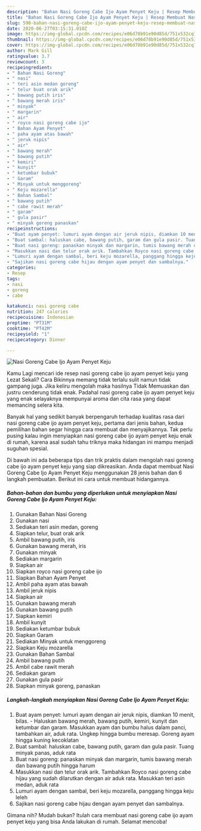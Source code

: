 ```yaml
---
description: "Bahan Nasi Goreng Cabe Ijo Ayam Penyet Keju | Resep Membuat Nasi Goreng Cabe Ijo Ayam Penyet Keju Yang Paling Enak"
title: "Bahan Nasi Goreng Cabe Ijo Ayam Penyet Keju | Resep Membuat Nasi Goreng Cabe Ijo Ayam Penyet Keju Yang Paling Enak"
slug: 590-bahan-nasi-goreng-cabe-ijo-ayam-penyet-keju-resep-membuat-nasi-goreng-cabe-ijo-ayam-penyet-keju-yang-paling-enak
date: 2020-06-27T03:15:31.010Z
image: https://img-global.cpcdn.com/recipes/e06d78b91e90d85d/751x532cq70/nasi-goreng-cabe-ijo-ayam-penyet-keju-foto-resep-utama.jpg
thumbnail: https://img-global.cpcdn.com/recipes/e06d78b91e90d85d/751x532cq70/nasi-goreng-cabe-ijo-ayam-penyet-keju-foto-resep-utama.jpg
cover: https://img-global.cpcdn.com/recipes/e06d78b91e90d85d/751x532cq70/nasi-goreng-cabe-ijo-ayam-penyet-keju-foto-resep-utama.jpg
author: Mark Gill
ratingvalue: 3.7
reviewcount: 3
recipeingredient:
- " Bahan Nasi Goreng"
- " nasi"
- " teri asin medan goreng"
- " telur buat orak arik"
- " bawang putih iris"
- " bawang merah iris"
- " minyak"
- " margarin"
- " air"
- " royco nasi goreng cabe ijo"
- " Bahan Ayam Penyet"
- " paha ayam atas bawah"
- " jeruk nipis"
- " air"
- " bawang merah"
- " bawang putih"
- " kemiri"
- " kunyit"
- " ketumbar bubuk"
- " Garam"
- " Minyak untuk menggoreng"
- " Keju mozarella"
- " Bahan Sambal"
- " bawang putih"
- " cabe rawit merah"
- " garam"
- " gula pasir"
- " minyak goreng panaskan"
recipeinstructions:
- "Buat ayam penyet: lumuri ayam dengan air jeruk nipis, diamkan 10 menit, bilas.  Haluskan bawang merah, bawang putih, kemiri, kunyit dan ketumbar dan garam. Masukkan ayam dan bumbu halus dalam panci, tambahkan air, aduk rata. Ungkep hingga bumbu meresap. Goreng ayam hingga kuning kecoklatan"
- "Buat sambal: haluskan cabe, bawang putih, garam dan gula pasir. Tuang minyak panas, aduk rata"
- "Buat nasi goreng: panaskan minyak dan margarin, tumis bawang merah dan bawang putih hingga harum"
- "Masukkan nasi dan telur orak arik. Tambahkan Royco nasi goreng cabe hijau yang sudah dilarutkan dengan air aduk rata. Masukkan teri asin medan, aduk rata"
- "Lumuri ayam dengan sambal, beri keju mozarella, panggang hingga keju leleh"
- "Sajikan nasi goreng cabe hijau dengan ayam penyet dan sambalnya."
categories:
- Resep
tags:
- nasi
- goreng
- cabe

katakunci: nasi goreng cabe 
nutrition: 247 calories
recipecuisine: Indonesian
preptime: "PT31M"
cooktime: "PT42M"
recipeyield: "1"
recipecategory: Dinner

---
```



![Nasi Goreng Cabe Ijo Ayam Penyet Keju](https://img-global.cpcdn.com/recipes/e06d78b91e90d85d/751x532cq70/nasi-goreng-cabe-ijo-ayam-penyet-keju-foto-resep-utama.jpg)

Kamu Lagi mencari ide resep nasi goreng cabe ijo ayam penyet keju yang Lezat Sekali? Cara Bikinnya memang tidak terlalu sulit namun tidak gampang juga. Jika keliru mengolah maka hasilnya Tidak Memuaskan dan justru cenderung tidak enak. Padahal nasi goreng cabe ijo ayam penyet keju yang enak selayaknya mempunyai aroma dan cita rasa yang dapat memancing selera kita.



Banyak hal yang sedikit banyak berpengaruh terhadap kualitas rasa dari nasi goreng cabe ijo ayam penyet keju, pertama dari jenis bahan, kedua pemilihan bahan segar hingga cara membuat dan menyajikannya. Tak perlu pusing kalau ingin menyiapkan nasi goreng cabe ijo ayam penyet keju enak di rumah, karena asal sudah tahu triknya maka hidangan ini mampu menjadi suguhan spesial.


Di bawah ini ada beberapa tips dan trik praktis dalam mengolah nasi goreng cabe ijo ayam penyet keju yang siap dikreasikan. Anda dapat membuat Nasi Goreng Cabe Ijo Ayam Penyet Keju menggunakan 28 jenis bahan dan 6 langkah pembuatan. Berikut ini cara untuk membuat hidangannya.

<!--inarticleads1-->

##### Bahan-bahan dan bumbu yang diperlukan untuk menyiapkan Nasi Goreng Cabe Ijo Ayam Penyet Keju:

1. Gunakan  Bahan Nasi Goreng
1. Gunakan  nasi
1. Sediakan  teri asin medan, goreng
1. Siapkan  telur, buat orak arik
1. Ambil  bawang putih, iris
1. Gunakan  bawang merah, iris
1. Gunakan  minyak
1. Sediakan  margarin
1. Siapkan  air
1. Siapkan  royco nasi goreng cabe ijo
1. Siapkan  Bahan Ayam Penyet
1. Ambil  paha ayam atas bawah
1. Ambil  jeruk nipis
1. Siapkan  air
1. Gunakan  bawang merah
1. Gunakan  bawang putih
1. Siapkan  kemiri
1. Ambil  kunyit
1. Sediakan  ketumbar bubuk
1. Siapkan  Garam
1. Sediakan  Minyak untuk menggoreng
1. Siapkan  Keju mozarella
1. Gunakan  Bahan Sambal
1. Ambil  bawang putih
1. Ambil  cabe rawit merah
1. Sediakan  garam
1. Gunakan  gula pasir
1. Siapkan  minyak goreng, panaskan




<!--inarticleads2-->

##### Langkah-langkah menyiapkan Nasi Goreng Cabe Ijo Ayam Penyet Keju:

1. Buat ayam penyet: lumuri ayam dengan air jeruk nipis, diamkan 10 menit, bilas.  - Haluskan bawang merah, bawang putih, kemiri, kunyit dan ketumbar dan garam. Masukkan ayam dan bumbu halus dalam panci, tambahkan air, aduk rata. Ungkep hingga bumbu meresap. Goreng ayam hingga kuning kecoklatan
1. Buat sambal: haluskan cabe, bawang putih, garam dan gula pasir. Tuang minyak panas, aduk rata
1. Buat nasi goreng: panaskan minyak dan margarin, tumis bawang merah dan bawang putih hingga harum
1. Masukkan nasi dan telur orak arik. Tambahkan Royco nasi goreng cabe hijau yang sudah dilarutkan dengan air aduk rata. Masukkan teri asin medan, aduk rata
1. Lumuri ayam dengan sambal, beri keju mozarella, panggang hingga keju leleh
1. Sajikan nasi goreng cabe hijau dengan ayam penyet dan sambalnya.




Gimana nih? Mudah bukan? Itulah cara membuat nasi goreng cabe ijo ayam penyet keju yang bisa Anda lakukan di rumah. Selamat mencoba!
